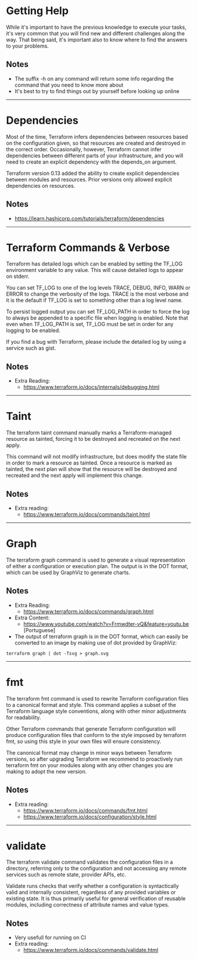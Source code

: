 # Getting Help

While it's important to have the previous knowledge to execute your tasks, it's very common that you will find new and different challenges along the way. That being said, it's important also to know where to find the answers to your problems.

## Notes

* The suffix -h on any command will return some info regarding the command that you need to know more about
* It's best to try to find things out by yourself before looking up online

---

# Dependencies

Most of the time, Terraform infers dependencies between resources based on the configuration given, so that resources are created and destroyed in the correct order. Occasionally, however, Terraform cannot infer dependencies between different parts of your infrastructure, and you will need to create an explicit dependency with the depends_on argument.

Terraform version 0.13 added the ability to create explicit dependencies between modules and resources. Prior versions only allowed explicit dependencies on resources.

## Notes

* https://learn.hashicorp.com/tutorials/terraform/dependencies

---

# Terraform Commands & Verbose

Terraform has detailed logs which can be enabled by setting the TF_LOG environment variable to any value. This will cause detailed logs to appear on stderr.

You can set TF_LOG to one of the log levels TRACE, DEBUG, INFO, WARN or ERROR to change the verbosity of the logs. TRACE is the most verbose and it is the default if TF_LOG is set to something other than a log level name.

To persist logged output you can set TF_LOG_PATH in order to force the log to always be appended to a specific file when logging is enabled. Note that even when TF_LOG_PATH is set, TF_LOG must be set in order for any logging to be enabled.

If you find a bug with Terraform, please include the detailed log by using a service such as gist.

## Notes

* Extra Reading:
  * https://www.terraform.io/docs/internals/debugging.html

---

# Taint

The terraform taint command manually marks a Terraform-managed resource as tainted, forcing it to be destroyed and recreated on the next apply.

This command will not modify infrastructure, but does modify the state file in order to mark a resource as tainted. Once a resource is marked as tainted, the next plan will show that the resource will be destroyed and recreated and the next apply will implement this change.

## Notes

* Extra reading:
  * https://www.terraform.io/docs/commands/taint.html

---

# Graph

The terraform graph command is used to generate a visual representation of either a configuration or execution plan. The output is in the DOT format, which can be used by GraphViz to generate charts.

## Notes

* Extra Reading:
  * https://www.terraform.io/docs/commands/graph.html
* Extra Content:
  * https://www.youtube.com/watch?v=Frmwdter-vQ&feature=youtu.be [Portuguese]
* The output of terraform graph is in the DOT format, which can easily be converted to an image by making use of dot provided by GraphViz:

```terraform graph | dot -Tsvg > graph.svg```

--- 

# fmt

The terraform fmt command is used to rewrite Terraform configuration files to a canonical format and style. This command applies a subset of the Terraform language style conventions, along with other minor adjustments for readability.

Other Terraform commands that generate Terraform configuration will produce configuration files that conform to the style imposed by terraform fmt, so using this style in your own files will ensure consistency.

The canonical format may change in minor ways between Terraform versions, so after upgrading Terraform we recommend to proactively run terraform fmt on your modules along with any other changes you are making to adopt the new version.

## Notes

* Extra reading:
  * https://www.terraform.io/docs/commands/fmt.html
  * https://www.terraform.io/docs/configuration/style.html

--- 

# validate

The terraform validate command validates the configuration files in a directory, referring only to the configuration and not accessing any remote services such as remote state, provider APIs, etc.

Validate runs checks that verify whether a configuration is syntactically valid and internally consistent, regardless of any provided variables or existing state. It is thus primarily useful for general verification of reusable modules, including correctness of attribute names and value types.

## Notes

* Very usefull for running on CI
* Extra reading:
  * https://www.terraform.io/docs/commands/validate.html